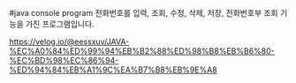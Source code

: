 #java console program
전화번호를 입력, 조회, 수정, 삭제, 저장, 전화번호부 조회 기능을 가진 프로그램입니다. 

https://velog.io/@eessxuv/JAVA-%EC%A0%84%ED%99%94%EB%B2%88%ED%98%B8%EB%B6%80-%EC%BD%98%EC%86%94-%ED%94%84%EB%A1%9C%EA%B7%B8%EB%9E%A8
